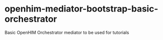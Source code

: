 # openhim-mediator-bootstrap-basic-orchestrator
Basic OpenHIM Orchestrator mediator to be used for tutorials
